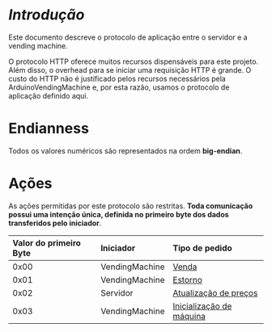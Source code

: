 ***Introdução***
==========

Este documento descreve o protocolo de aplicação entre o servidor e a vending machine. 

O protocolo HTTP oferece muitos recursos dispensáveis para este projeto. Além disso, o overhead para se iniciar uma requisição HTTP é grande. O custo do HTTP não é justificado pelos recursos necessários pela ArduinoVendingMachine e, por esta razão, usamos o protocolo de aplicação definido aqui.

Endianness
=====

Todos os valores numéricos são representados na ordem **big-endian**.

Ações
=====

As ações permitidas por este protocolo são restritas. **Toda comunicação possui uma intenção única, definida no primeiro byte dos dados transferidos pelo iniciador**. 

| Valor do primeiro Byte | Iniciador | Tipo de pedido |
|:---------------------  |:--------  |:-------------- |
|0x00  | VendingMachine  | [Venda](Venda.md)
|0x01  | VendingMachine  | [Estorno](Estorno.md)
|0x02  | Servidor  | [Atualização de preços](AtualizacaoDePrecos.md)
|0x03  | VendingMachine  | [Inicialização de máquina](InicializacaoMaquina.md)
